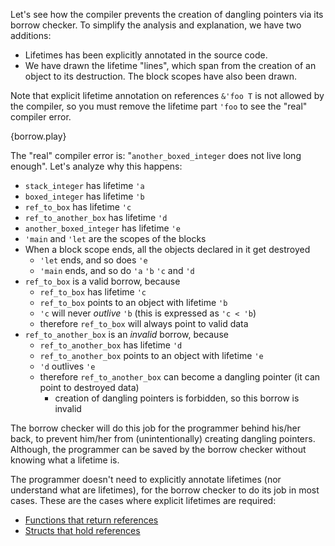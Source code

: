 Let's see how the compiler prevents the creation of dangling pointers via its
borrow checker. To simplify the analysis and explanation, we have two
additions:

* Lifetimes has been explicitly annotated in the source code.
* We have drawn the lifetime "lines", which span from the creation of an object
  to its destruction. The block scopes have also been drawn.

Note that explicit lifetime annotation on references `&'foo T` is not allowed
by the compiler, so you must remove the lifetime part `'foo` to see the "real"
compiler error.

{borrow.play}

The "real" compiler error is: "`another_boxed_integer` does not live long
enough". Let's analyze why this happens:

* `stack_integer` has lifetime `'a`
* `boxed_integer` has lifetime `'b`
* `ref_to_box` has lifetime `'c`
* `ref_to_another_box` has lifetime `'d`
* `another_boxed_integer` has lifetime `'e`
* `'main` and `'let` are the scopes of the blocks
* When a block scope ends, all the objects declared in it get destroyed
  * `'let` ends, and so does `'e`
  * `'main` ends, and so do `'a` `'b` `'c` and `'d`
* `ref_to_box` is a valid borrow, because
  * `ref_to_box` has lifetime `'c`
  * `ref_to_box` points to an object with lifetime `'b`
  * `'c` will never *outlive* `'b` (this is expressed as `'c < 'b`)
  * therefore `ref_to_box` will always point to valid data
* `ref_to_another_box` is an *invalid* borrow, because
  * `ref_to_another_box` has lifetime `'d`
  * `ref_to_another_box` points to an object with lifetime `'e`
  * `'d` outlives `'e`
  * therefore `ref_to_another_box` can become a dangling pointer (it can point
    to destroyed data)
    * creation of dangling pointers is forbidden, so this borrow is invalid

The borrow checker will do this job for the programmer behind his/her back, to
prevent him/her from (unintentionally) creating dangling pointers. Although,
the programmer can be saved by the borrow checker without knowing what a
lifetime is.

The programmer doesn't need to explicitly annotate lifetimes (nor understand
what are lifetimes), for the borrow checker to do its job in most cases. These
are the cases where explicit lifetimes are required:

* [Functions that return references][lifetime]
* [Structs that hold references][structs]

[lifetime]: /scope/lifetime/fn.html
[structs]: /scope/lifetime/struct.html
